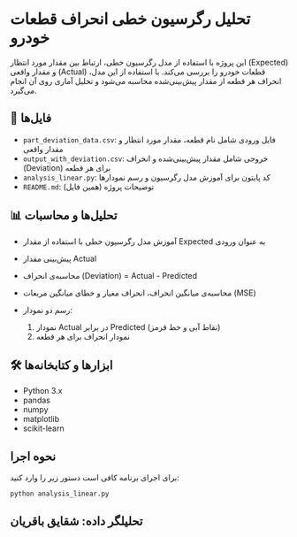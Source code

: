 # تحلیل رگرسیون خطی انحراف قطعات خودرو

این پروژه با استفاده از مدل رگرسیون خطی، ارتباط بین مقدار مورد انتظار (Expected) و مقدار واقعی (Actual) قطعات خودرو را بررسی می‌کند. با استفاده از این مدل، انحراف هر قطعه از مقدار پیش‌بینی‌شده محاسبه می‌شود و تحلیل آماری روی آن انجام می‌گیرد.

## 📂 فایل‌ها

- `part_deviation_data.csv`: فایل ورودی شامل نام قطعه، مقدار مورد انتظار و مقدار واقعی  
- `output_with_deviation.csv`: خروجی شامل مقدار پیش‌بینی‌شده و انحراف (Deviation) برای هر قطعه  
- `analysis_linear.py`: کد پایتون برای آموزش مدل رگرسیون و رسم نمودارها  
- `README.md`: توضیحات پروژه (همین فایل)

## 📊 تحلیل‌ها و محاسبات

- آموزش مدل رگرسیون خطی با استفاده از مقدار Expected به عنوان ورودی  
- پیش‌بینی مقدار Actual  
- محاسبه‌ی انحراف (Deviation) = Actual - Predicted  
- محاسبه‌ی میانگین انحراف، انحراف معیار و خطای میانگین مربعات (MSE)  
- رسم دو نمودار:

  1. نمودار Actual در برابر Predicted (نقاط آبی و خط قرمز)
  2. نمودار انحراف برای هر قطعه

## 🛠 ابزارها و کتابخانه‌ها

- Python 3.x  
- pandas  
- numpy  
- matplotlib  
- scikit-learn

## نحوه اجرا

برای اجرای برنامه کافی است دستور زیر را وارد کنید:

```bash
python analysis_linear.py
```

## تحلیلگر داده: شقایق باقریان
